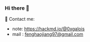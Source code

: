 ### Hi there 👋

📧 Contact me:  
- note: https://hackmd.io/@0xgalois
- mail : fenghaojiang97@gmail.com

